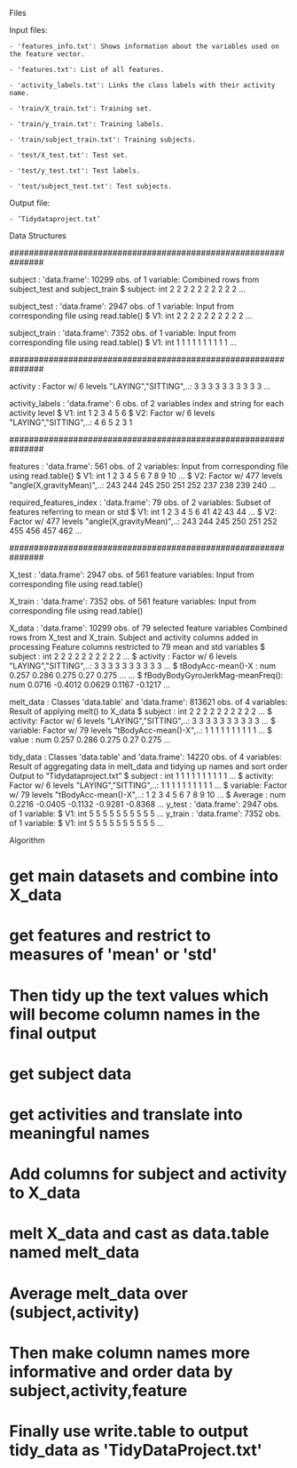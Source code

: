 Files

Input files:

	- 'features_info.txt': Shows information about the variables used on the feature vector.

	- 'features.txt': List of all features.

	- 'activity_labels.txt': Links the class labels with their activity name.

	- 'train/X_train.txt': Training set.

	- 'train/y_train.txt': Training labels.

	- 'train/subject_train.txt': Training subjects.

	- 'test/X_test.txt': Test set.

	- 'test/y_test.txt': Test labels.

	- 'test/subject_test.txt': Test subjects.

Output file:

	- ’Tidydataproject.txt’




Data Structures

###############################################################

subject : 'data.frame':	10299 obs. of  1 variable:
	Combined rows from subject_test and subject_train
 $ subject: int  2 2 2 2 2 2 2 2 2 2 ...


subject_test : 'data.frame':	2947 obs. of  1 variable:
	Input from corresponding file using read.table()
 $ V1: int  2 2 2 2 2 2 2 2 2 2 ...


subject_train : 'data.frame':	7352 obs. of  1 variable:
	Input from corresponding file using read.table()
 $ V1: int  1 1 1 1 1 1 1 1 1 1 ...

###############################################################


activity :  Factor w/ 6 levels "LAYING","SITTING",..: 3 3 3 3 3 3 3 3 3 3 ...


activity_labels : 'data.frame':	6 obs. of  2 variables 
	index and string for each activity level
 $ V1: int  1 2 3 4 5 6
 $ V2: Factor w/ 6 levels "LAYING","SITTING",..: 4 6 5 2 3 1

###############################################################


features : 'data.frame':	561 obs. of  2 variables:
	Input from corresponding file using read.table()
 $ V1: int  1 2 3 4 5 6 7 8 9 10 ...
 $ V2: Factor w/ 477 levels "angle(X,gravityMean)",..: 243 244 245 250 251 252 237 238 239 240 ...


required_features_index : 'data.frame':	79 obs. of  2 variables:
	Subset of features referring to mean or std
 $ V1: int  1 2 3 4 5 6 41 42 43 44 ...
 $ V2: Factor w/ 477 levels "angle(X,gravityMean)",..: 243 244 245 250 251 252 455 456 457 462 ...



###############################################################

X_test : 'data.frame':	2947 obs. of  561 feature variables:
	Input from corresponding file using read.table()


X_train : 'data.frame':	7352 obs. of  561 feature variables:
	Input from corresponding file using read.table()


X_data : 'data.frame':	10299 obs. of  79 selected feature variables 
	Combined rows from X_test and X_train. 
	Subject and activity columns added in processing
	Feature columns restricted to 79 mean and std variables
 $ subject                        : int  2 2 2 2 2 2 2 2 2 2 ...
 $ activity                       : Factor w/ 6 levels "LAYING","SITTING",..: 3 3 3 3 3 3 3 3 3 3 ...
 $ tBodyAcc-mean()-X              : num  0.257 0.286 0.275 0.27 0.275 ...
  ...
 $ fBodyBodyGyroJerkMag-meanFreq(): num  0.0716 -0.4012 0.0629 0.1167 -0.1217 ...


melt_data : Classes 'data.table' and 'data.frame':	813621 obs. of  4 variables:
	Result of applying melt() to X_data
 $ subject : int  2 2 2 2 2 2 2 2 2 2 ...
 $ activity: Factor w/ 6 levels "LAYING","SITTING",..: 3 3 3 3 3 3 3 3 3 3 ...
 $ variable: Factor w/ 79 levels "tBodyAcc-mean()-X",..: 1 1 1 1 1 1 1 1 1 1 ...
 $ value   : num  0.257 0.286 0.275 0.27 0.275 ...


tidy_data : Classes 'data.table' and 'data.frame':	14220 obs. of  4 variables:
	Result of aggregating data in melt_data and tidying up names and sort order
	Output to “Tidydataproject.txt”
 $ subject : int  1 1 1 1 1 1 1 1 1 1 ...
 $ activity: Factor w/ 6 levels "LAYING","SITTING",..: 1 1 1 1 1 1 1 1 1 1 ...
 $ variable: Factor w/ 79 levels "tBodyAcc-mean()-X",..: 1 2 3 4 5 6 7 8 9 10 ...
 $ Average : num  0.2216 -0.0405 -0.1132 -0.9281 -0.8368 ...
y_test : 'data.frame':	2947 obs. of  1 variable:
 $ V1: int  5 5 5 5 5 5 5 5 5 5 ...
y_train : 'data.frame':	7352 obs. of  1 variable:
 $ V1: int  5 5 5 5 5 5 5 5 5 5 ...


Algorithm

# get main datasets and combine into X_data
#
# get features and restrict to measures of 'mean' or 'std'
#
# Then tidy up the text values which will become column names in the final output
#
# get subject data 
#
# get activities and translate into meaningful names
#
# Add columns for subject and activity to X_data
#
# melt X_data and cast as data.table named melt_data
#
# Average melt_data over (subject,activity)
# Then make column names more informative and order data by subject,activity,feature
#
# Finally use write.table to output tidy_data as 'TidyDataProject.txt'
#